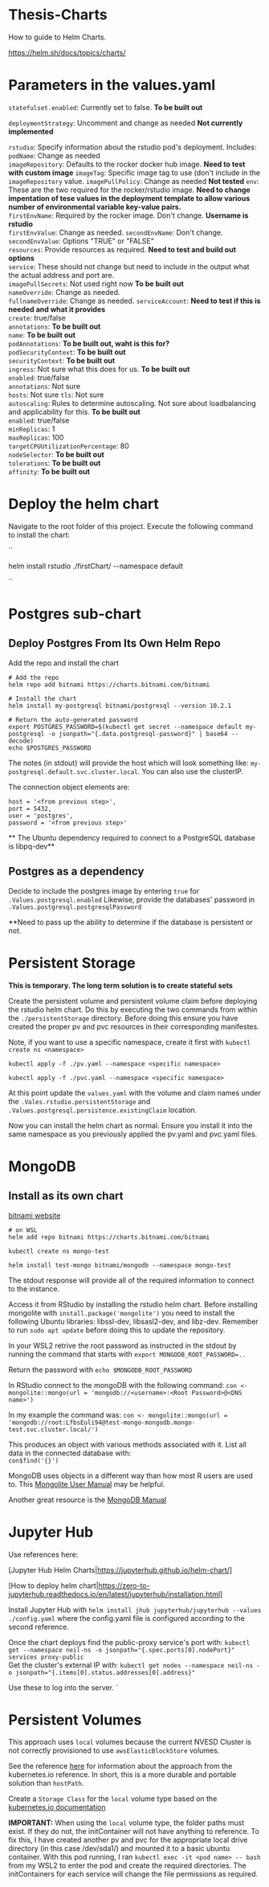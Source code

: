 # Thesis-Charts

How to guide to Helm Charts.

https://helm.sh/docs/topics/charts/  

# Parameters in the values.yaml  

`statefulset.enabled`: Currently set to false. **To be built out**  

`deploymentStrategy`: Uncomment and change as needed **Not currently implemented**  

`rstudio`: Specify information about the rstudio pod's deployment. Includes:  
  `podName`: Change as needed  
  `imageRepository`: Defaults to the rocker docker hub image. **Need to test with custom image**
  `imageTag`: Specific image tag to use (don't include in the `imageRepository` value.
  `imagePullPolicy`: Change as needed **Not tested**
  `env`: These are the two required for the rocker/rstudio image. **Need to change impentation of tese values in the deployment template to allow various number of environmental variable key-value pairs.**  
    `firstEnvName`: Required by the rocker image. Don't change. **Username is rstudio**  
	`firstEnvValue`: Change as needed.
	`secondEnvName`: Don't change.  
	`secondEnvValue`: Options "TRUE" or "FALSE"  
  `resources`: Provide resources as required. **Need to test and build out options**  
  `service`: These should not change but need to include in the output what the actual address and port are.  
`imagePullSecrets`: Not used right now **To be built out**  
`nameOverride`: Change as needed.  
`fullnameOverride`: Change as needed.
`serviceAccount`: **Need to test if this is needed and what it provides**  
  `create`: true/false  
  `annotations`: **To be built out**  
  `name`: **To be built out**  
`podAnnotations`: **To be built out, waht is this for?**  
`podSecurityContext`: **To be built out**  
`securityContext`: **To be built out**  
`ingress`: Not sure what this does for us. **To be built out**  
  `enabled`: true/false  
  `annotations`: Not sure  
  `hosts`: Not sure 
  `tls`: Not sure  
`autoscaling`: Rules to determine autoscaling. Not sure about loadbalancing and applicability for this. **To be built out**  
  `enabled`: true/false  
  `minReplicas`: 1  
  `maxReplicas`: 100  
  `targetCPUUtilizationPercentage`: 80  
`nodeSelector`: **To be built out**  
`tolerations`: **To be built out**  
`affinity`: **To be built out**


# Deploy the helm chart 

Navigate to the root folder of this project. Execute the following command to install the chart:  

``

helm install rstudio ./firstChart/ --namespace default

``

# Postgres sub-chart  

## Deploy Postgres From Its Own Helm Repo  

Add the repo and install the chart  

```{bash}
# Add the repo 
helm repo add bitnami https://charts.bitnami.com/bitnami

# Install the chart
helm install my-postgresql bitnami/postgresql --version 10.2.1

# Return the auto-generated password
export POSTGRES_PASSWORD=$(kubectl get secret --namespace default my-postgresql -o jsonpath="{.data.postgresql-password}" | base64 --decode)
echo $POSTGRES_PASSWORD
```  

The notes (in stdout) will provide the host which will look something like: `my-postgresql.default.svc.cluster.local`. You can also use the clusterIP.  

The connection object elements are:  
```{bash}
host = '<from previous step>',
port = 5432,
user = 'postgres',
password = '<from previous step>' 
```

** The Ubuntu dependency required to connect to a PostgreSQL database is libpq-dev**  

## Postgres as a dependency  

Decide to include the postgres image by entering `true` for `.Values.postgresql.enabled`
Likewise, provide the databases' password in `.Values.postgresql.postgresqlPassword`

**Need to pass up the ability to determine if the database is persistent or not. 


# Persistent Storage

**This is temporary. The long term solution is to create stateful sets**

Create the persistent volume and persistent volume claim before deploying the rstudio helm chart. Do this by executing the two commands from within the `./persistentStorage` directory. Before doing this ensure you have created the proper pv and pvc resources in their corresponding manifestes.  

Note, if you want to use a specific namespace, create it first with `kubectl create ns <namespace>`  

```{bash}
kubectl apply -f ./pv.yaml --namespace <specific namespace>

kubectl apply -f ./pvc.yaml --namespace <specific namespace>
```  

At this point update the `values.yaml` with the volume and claim names under the `.Vales.rstudio.persistentStorage` and `.Values.postgresql.persistence.existingClaim` location.  

Now you can install the helm chart as normal. Ensure you install it into the same namespace as you previously applied the pv.yaml and pvc.yaml files.  

# MongoDB  

## Install as its own chart 

[bitnami website](https://bitnami.com/stack/mongodb/helm) 

```{bash}
# on WSL
helm add repo bitnami https://charts.bitnami.com/bitnami

kubectl create ns mongo-test 

helm install test-mongo bitnami/mongodb --namespace mongo-test

```  

The stdout response will provide all of the required information to connect to the instance.

Access it from RStudio by installing the rstudio helm chart. Before installing mongolite with `install.package('mongolite')` you need to install the following Ubuntu libraries: libssl-dev, libsasl2-dev, and libz-dev. Remember to run `sudo apt update` before doing this to update the repository.  

In your WSL2 retrive the root password as instructed in the stdout by running the command that starts with `export MONGODB_ROOT_PASSWORD=..`  

Return the password with `echo $MONGODB_ROOT_PASSWORD`  

In RStudio connect to the mongoDB with the following command: 
`con <- mongolite::mongo(url = 'mongodb://<username>:<Root Password>@<DNS name>')`  

In my example the command was:
`con <- mongolite::mongo(url = 'mongodb://root:LfbsEuli94@test-mongo-mongodb.mongo-test.svc.cluster.local/')`

This produces an object with various methods associated with it. List all data in the connected database with:  
`con$find('{}')`  

MongoDB uses objects in a different way than how most R users are used to. This [Mongolite User Manual](https://jeroen.github.io/mongolite/index.html) may be helpful.  

Another great resource is the [MongoDB Manual](https://docs.mongodb.com/manual/introduction/)

# Jupyter Hub  

Use references here:

[Jupyter Hub Helm Charts|https://jupyterhub.github.io/helm-chart/] 

[How to deploy helm chart|https://zero-to-jupyterhub.readthedocs.io/en/latest/jupyterhub/installation.html]

Install Jupyter Hub with `helm install jhub jupyterhub/jupyterhub --values ./config.yaml` where the config.yaml file is configured according to the second reference. 

Once the chart deploys find the public-proxy service's port with: `kubectl get --namespace neil-ns -o jsonpath="{.spec.ports[0].nodePort}" services proxy-public`  
Get the cluster's external IP with: `kubectl get nodes --namespace neil-ns -o jsonpath="{.items[0].status.addresses[0].address}"`

Use these to log into the server.
`
# Persistent Volumes  

This approach uses `local` volumes because the current NVESD Cluster is not correctly provisioned to use `awsElasticBlockStore` volumes.  

See the reference [here](https://kubernetes.io/docs/concepts/storage/volumes/#local) for information about the approach from the kubernetes.io reference. In short, this is a more durable and portable solution than `hostPath`.  

Create a `Storage Class` for the `local` volume type based on the [kubernetes.io documentation](https://kubernetes.io/docs/concepts/storage/storage-classes/#local)  

**IMPORTANT:** When using the `local` volume type, the folder paths must exist. If they do not, the initContainer will not have anything to reference. To fix this, I have created another pv and pvc for the appropriate local drive directory (in this case /dev/sda1/) and mounted it to a basic ubuntu container. With this pod running, I ran `kubectl exec -it <pod name> -- bash` from my WSL2 to enter the pod and create the required directories. The initContainers for each service will change the file permissions as required.

